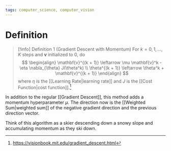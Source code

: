 ```yaml
---
tags: computer_science, computer_vision
---
```


# Definition

> [!info] Definition 1 (Gradient Descent with Momentum)
> For $k=0, 1, ..., K$ steps and $\mathbf{v}$ initialized to $0$, do
> $$
> \begin{align}
> \mathbf{v}^{(k + 1)} \leftarrow \mu \mathbf{v}^k - \eta \nabla_{\theta} J(\theta^k) \\
> \theta^{(k + 1)} \leftarrow \theta^k + \mathbf{v}^{(k + 1)}
> \end{align}
> $$
> where $\eta$ is the [[Learning Rate|learning rate]] and $J$ is the [[Cost Function|cost function]].[^1]

In addition to the regular [[Gradient Descent]], this method adds a momentum hyperparameter $\mu$. The direction now is the [[Weighted Sum|weighted sum]] of the negative gradient direction and the previous direction vector.

Think of this algorithm as a skier descending down a snowy slope and accumulating momentum as they ski down.

[^1]: https://visionbook.mit.edu/gradient_descent.html